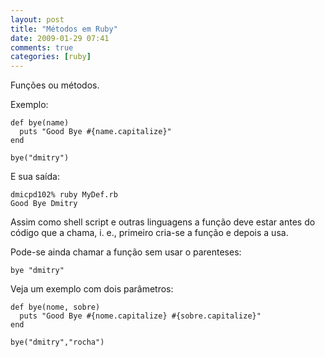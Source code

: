 ```yaml
---
layout: post
title: "Métodos em Ruby"
date: 2009-01-29 07:41
comments: true
categories: [ruby]
---
```


Funções ou métodos.

Exemplo:

    def bye(name)
      puts "Good Bye #{name.capitalize}"
    end

    bye("dmitry")

E sua saída:

    dmicpd102% ruby MyDef.rb
    Good Bye Dmitry

Assim como shell script e outras linguagens a função deve estar antes do código que a chama, i. e., primeiro cria-se a função e depois a usa.

Pode-se ainda chamar a função sem usar o parenteses:

    bye "dmitry"

Veja um exemplo com dois parâmetros:

    def bye(nome, sobre)
      puts "Good Bye #{nome.capitalize} #{sobre.capitalize}"
    end

    bye("dmitry","rocha")
